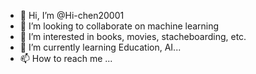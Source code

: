 - 👋 Hi, I’m @Hi-chen20001
- 💞️ I’m looking to collaborate on machine learning
- 👀 I’m interested in books, movies, stacheboarding, etc.
- 🌱 I’m currently learning Education, AI...
- 📫 How to reach me ...

<!---
Hi-chen20001/Hi-chen20001 is a ✨ special ✨ repository because its `README.md` (this file) appears on your GitHub profile.
You can click the Preview link to take a look at your changes.
--->
